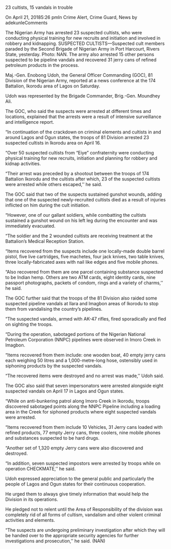 23 cultists, 15 vandals in trouble

On April 21, 20185:26 pmIn Crime Alert, Crime Guard, News by adekunleComments

The Nigerian Army has arrested 23 suspected cultists, who were conducting physical training for new recruits and initiation and involved in robbery and kidnapping.
SUSPECTED CULTISTS—Suspected cult members paraded by the Second Brigade of Nigerian Army in Port Harcourt, Rivers State, yesterday. Photo: NAN.
The army also arrested 15 other persons suspected to be pipeline vandals and recovered 31 jerry cans of refined petroleum products in the process.

Maj.-Gen. Enobong Udoh, the General Officer Commanding (GOC), 81 Division of the Nigerian Army, reported at a news conference at the 174 Battalion, Ikorodu area of Lagos on Saturday.

Udoh was represented by the Brigade Commander, Brig.-Gen. Moundhey Ali.

The GOC, who said the suspects were arrested at different times and locations, explained that the arrests were a result of intensive surveillance and intelligence report.

“In continuation of the crackdown on criminal elements and cultists in and around Lagos and Ogun states, the troops of 81 Division arrested 23 suspected cultists in Ikorodu area on April 16.

“Over 50 suspected cultists from “Eiye” confraternity were conducting physical training for new recruits, initiation and planning for robbery and kidnap activities.

“Their arrest was preceded by a shootout between the troops of 174 Battalion Ikorodu and the cultists after which, 23 of the suspected cultists were arrested while others escaped,’’ he said.

The GOC said that two of the suspects sustained gunshot wounds, adding that one of the suspected newly-recruited cultists died as a result of injuries inflicted on him during the cult initiation.

“However, one of our gallant soldiers, while combatting the cultists sustained a gunshot wound on his left leg during the encounter and was immediately evacuated.

“The soldier and the 2 wounded cultists are receiving treatment at the Battalion’s Medical Reception Station.

“Items recovered from the suspects include one locally-made double barrel pistol, five live cartridges, five machetes, four jack knives, two table knives, three locally-fabricated axes with nail like edges and five mobile phones.

“Also recovered from them are one parcel containing substance suspected to be Indian hemp. Others are two ATM cards, eight identity cards, nine passport photographs, packets of condom, rings and a variety of charms,’’ he said.

The GOC further said that the troops of the 81 Division also raided some suspected pipeline vandals at Ilara and Imagbon areas of Ikorodu to stop them from vandalising the country’s pipelines.

“The suspected vandals, armed with AK-47 rifles, fired sporadically and fled on sighting the troops.

“During the operation, sabotaged portions of the Nigerian National Petroleum Corporation (NNPC) pipelines were observed in Imoro Creek in Imagbon.

“Items recovered from them include: one wooden boat, 40 empty jerry cans each weighing 50 litres and a 1,000-metre-long hose, ostensibly used in siphoning products by the suspected vandals.

“The recovered items were destroyed and no arrest was made,’’ Udoh said.

The GOC also said that seven impersonators were arrested alongside eight suspected vandals on April 17 in Lagos and Ogun states.

“While on anti-bunkering patrol along Imoro Creek in Ikorodu, troops discovered sabotaged points along the NNPC Pipeline including a loading area in the Creek for siphoned products where eight suspected vandals were arrested.

“Items recovered from them include 10 Vehicles, 31 Jerry cans loaded with refined products, 77 empty Jerry cans, three coolers, nine mobile phones and substances suspected to be hard drugs.

“Another set of 1,320 empty Jerry cans were also discovered and destroyed.

“In addition, seven suspected impostors were arrested by troops while on operation CHECKMATE,’’ he said.

Udoh expressed appreciation to the general public and particularly the people of Lagos and Ogun states for their continuous cooperation.

He urged them to always give timely information that would help the Division in its operations.

He pledged not to relent until the Area of Responsibility of the division was completely rid of all forms of cultism, vandalism and other violent criminal activities and elements.

“The suspects are undergoing preliminary investigation after which they will be handed over to the appropriate security agencies for further investigations and prosecution,’’ he said. (NAN)
